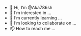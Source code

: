 - 👋 Hi, I’m @Aka786sh
- 👀 I’m interested in ...
- 🌱 I’m currently learning ...
- 💞️ I’m looking to collaborate on ...
- 📫 How to reach me ...

<!---
Aka786sh/Aka786sh is a ✨ special ✨ repository because its `README.md` (this file) appears on your GitHub profile.
You can click the Preview link to take a look at your changes.
--->

